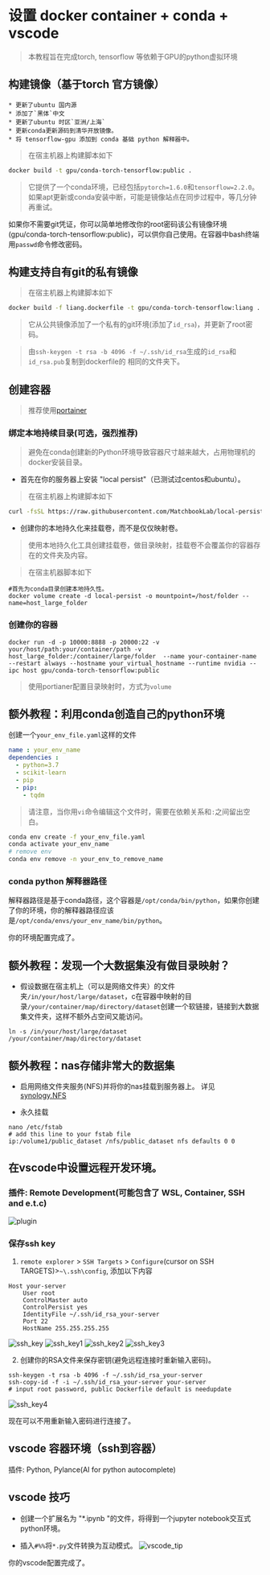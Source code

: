 # 设置 docker container + conda + vscode
> 本教程旨在完成torch, tensorflow 等依赖于GPU的python虚拟环境
##  构建镜像（基于torch 官方镜像）
    * 更新了ubuntu 国内源
    * 添加了`黑体`中文
    * 更新了ubuntu 时区`亚洲/上海`
    * 更新conda更新源码到清华开放镜像。
    * 将 tensorflow-gpu 添加到 conda 基础 python 解释器中。

> 在宿主机器上构建脚本如下
```bash
docker build -t gpu/conda-torch-tensorflow:public .
```

> 它提供了一个conda环境，已经包括`pytorch=1.6.0`和`tensorflow=2.2.0`。
> 如果apt更新或conda安装中断，可能是镜像站点在同步过程中，等几分钟再重试。

如果你不需要git凭证，你可以简单地修改你的root密码该公有镜像环境(gpu/conda-torch-tensorflow:public)，可以供你自己使用。在容器中bash终端用`passwd`命令修改密码。


## 构建支持自有git的私有镜像

> 在宿主机器上构建脚本如下
```bash
docker build -f liang.dockerfile -t gpu/conda-torch-tensorflow:liang .
```

> 它从公共镜像添加了一个私有的git环境(添加了`id_rsa`)，并更新了root密码。
    
> 由`ssh-keygen -t rsa -b 4096 -f ~/.ssh/id_rsa`生成的`id_rsa`和`id_rsa.pub`复制到dockerfile的 相同的文件夹下。

## 创建容器
> 推荐使用[portainer](https://www.portainer.io/) 

### 绑定本地持续目录(可选，强烈推荐)

> 避免在conda创建新的Python环境导致容器尺寸越来越大，占用物理机的docker安装目录。

* 首先在你的服务器上安装 "local persist"（已测试过centos和ubuntu）。

> 在宿主机器上构建脚本如下

```bash
curl -fsSL https://raw.githubusercontent.com/MatchbookLab/local-persist/master/scripts/install.sh | sudo bash
```

* 创建你的本地持久化来挂载卷，而不是仅仅映射卷。

> 使用本地持久化工具创建挂载卷，做目录映射，挂载卷不会覆盖你的容器存在的文件夹及内容。

> 在宿主机器脚本如下
```
#首先为conda目录创建本地持久性。
docker volume create -d local-persist -o mountpoint=/host/folder --name=host_large_folder
```

### 创建你的容器

```bashv
docker run -d -p 10000:8888 -p 20000:22 -v your/host/path:your/container/path -v host_large_folder:/container/large/folder  --name your-container-name --restart always --hostname your_virtual_hostname --runtime nvidia --ipc host gpu/conda-torch-tensorflow:public
```
> 使用portianer配置目录映射时，方式为`volume`


## 额外教程：利用conda创造自己的python环境

创建一个`your_env_file.yaml`这样的文件

```yaml
name : your_env_name
dependencies :
  - python=3.7
  - scikit-learn
  - pip
  - pip:
    - tqdm
```

> 请注意，当你用`vi`命令编辑这个文件时，需要在依赖关系和`:`之间留出空白。

```bash
conda env create -f your_env_file.yaml
conda activate your_env_name
# remove env
conda env remove -n your_env_to_remove_name
```

### conda python 解释器路径
解释器路径是基于conda路径，这个容器是`/opt/conda/bin/python`，如果你创建了你的环境，你的解释器路径应该是`/opt/conda/envs/your_env_name/bin/python`。

你的环境配置完成了。

## 额外教程：发现一个大数据集没有做目录映射？

* 假设数据在宿主机上（可以是网络文件夹）的文件夹`/in/your/host/large/dataset`，c在容器中映射的目录`/your/container/map/directory/dataset`创建一个软链接，链接到大数据集文件夹，这样不额外占空间又能访问。
```
ln -s /in/your/host/large/dataset /your/container/map/directory/dataset
```
## 额外教程：nas存储非常大的数据集

* 启用网络文件夹服务(NFS)并将你的nas挂载到服务器上。
详见 [synology.NFS](https://www.synology.com/en-us/knowledgebase/DSM/tutorial/File_Sharing/How_to_access_files_on_Synology_NAS_within_the_local_network_NFS)

* 永久挂载

```
nano /etc/fstab
# add this line to your fstab file
ip:/volume1/public_dataset /nfs/public_dataset nfs defaults 0 0
```

## 在vscode中设置远程开发环境。

### 插件: Remote Development(可能包含了 WSL, Container, SSH and e.t.c)

![plugin](./pngs/plugins_.png)

### 保存ssh key

1. `remote explorer` > `SSH Targets` > `Configure`(cursor on SSH TARGETS)>`~\.ssh\config`, 添加以下内容

```config
Host your-server
    User root
    ControlMaster auto
    ControlPersist yes
    IdentityFile ~/.ssh/id_rsa_your-server
    Port 22
    HostName 255.255.255.255
```

![ssh_key](./pngs/ssh_key_.png)
![ssh_key1](./pngs/ssh_key1_.png)
![ssh_key2](./pngs/ssh_key2_.png)
![ssh_key3](./pngs/ssh_key3_.png)



2. 创建你的RSA文件来保存密钥(避免远程连接时重新输入密码)。

```
ssh-keygen -t rsa -b 4096 -f ~/.ssh/id_rsa_your-server
ssh-copy-id -f -i ~/.ssh/id_rsa_your-server your-server
# input root password, public Dockerfile default is needupdate

```

![ssh_key4](./pngs/ssh_key4_.png)


现在可以不用重新输入密码进行连接了。



## vscode 容器环境（ssh到容器）

插件: Python, Pylance(AI for python autocomplete)

## vscode 技巧

* 创建一个扩展名为 "*.ipynb "的文件，将得到一个jupyter notebook交互式python环境。

* 插入`#%%`将`*.py`文件转换为互动模式。
![vscode_tip](./pngs/vscode_tip_.png)

你的vscode配置完成了。



